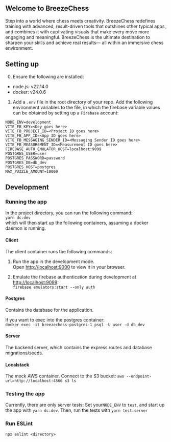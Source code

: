 ## Welcome to BreezeChess

Step into a world where chess meets creativity. BreezeChess redefines training with advanced, result-driven tools that outshines other typical apps, and combines it with captivating visuals that make every move more engaging and meaningful. BreezeChess is the ultimate destination to sharpen your skills and achieve real results— all within an immersive chess environment.

## Setting up

0. Ensure the following are installed:
  - node.js: v22.14.0
  - docker: v24.0.6

1. Add a `.env` file in the root directory of your repo. Add the following environment variables to the file, in which the firebase variable values can be obtained by setting up a `Firebase` account:
```
NODE_ENV=development
VITE_FB_KEY=<Key goes here>
VITE_FB_PROJECT_ID=<Project ID goes here>
VITE_FB_APP_ID=<App ID goes here>
VITE_FB_MESSAGING_SENDER_ID=<Messaging Sender ID goes here>
VITE_FB_MEASUREMENT_ID=<Measurement ID goes here>
FIREBASE_AUTH_EMULATOR_HOST=localhost:9099
POSTGRES_USER=user
POSTGRES_PASSWORD=password
POSTGRES_DB=db_dev
POSTGRES_HOST=postgres
MAX_PUZZLE_AMOUNT=10000
```

## Development

### Running the app
In the project directory, you can run the following command:\
`yarn dc:dev`\
which will then start up the following containers, assuming a docker daemon is running.

#### Client

The client container runs the following commands:

1. Run the app in the development mode.\
Open [http://localhost:9000](http://localhost:9000) to view it in your browser.

2. Emulate the firebase authentication during development at [http://localhost:9099](http://localhost:9099):\
`firebase emulators:start --only auth`

#### Postgres

Contains the database for the application.

If you want to exec into the postgres container:\
`docker exec -it breezechess-postgres-1 psql -U user -d db_dev`

#### Server

The backend server, which contains the express routes and database migrations/seeds.


#### Localstack

The mock AWS container. Connect to the S3 bucket: `aws --endpoint-url=http://localhost:4566 s3 ls`

### Testing the app
Currently, there are only server tests:
Set your`NODE_ENV` to `test`, and start up the app with `yarn dc:dev`. Then, run the tests with `yarn test:server`

### Run ESLint
`npx eslint <directory>`
